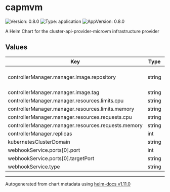 # capmvm

![Version: 0.8.0](https://img.shields.io/badge/Version-0.8.0-informational?style=flat-square) ![Type: application](https://img.shields.io/badge/Type-application-informational?style=flat-square) ![AppVersion: 0.8.0](https://img.shields.io/badge/AppVersion-0.8.0-informational?style=flat-square)

A Helm Chart for the cluster-api-provider-microvm infrastructure provider

## Values

| Key | Type | Default | Description |
|-----|------|---------|-------------|
| controllerManager.manager.image.repository | string | `"ghcr.io/weaveworks-liquidmetal/cluster-api-provider-microvm"` |  |
| controllerManager.manager.image.tag | string | `"v0.8.0"` |  |
| controllerManager.manager.resources.limits.cpu | string | `"100m"` |  |
| controllerManager.manager.resources.limits.memory | string | `"30Mi"` |  |
| controllerManager.manager.resources.requests.cpu | string | `"100m"` |  |
| controllerManager.manager.resources.requests.memory | string | `"20Mi"` |  |
| controllerManager.replicas | int | `1` |  |
| kubernetesClusterDomain | string | `"cluster.local"` |  |
| webhookService.ports[0].port | int | `443` |  |
| webhookService.ports[0].targetPort | string | `"webhook-server"` |  |
| webhookService.type | string | `"ClusterIP"` |  |

----------------------------------------------
Autogenerated from chart metadata using [helm-docs v1.11.0](https://github.com/norwoodj/helm-docs/releases/v1.11.0)
